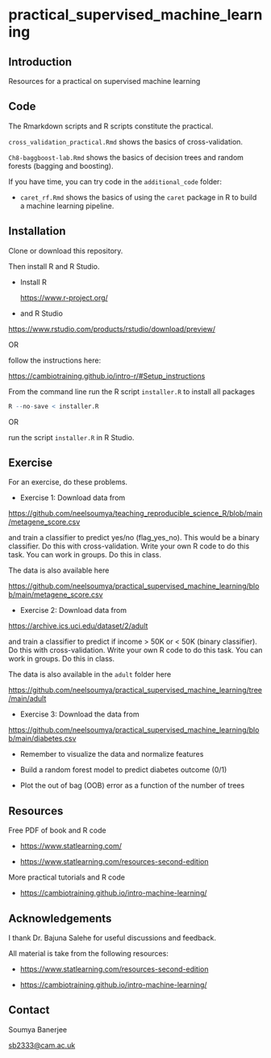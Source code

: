 # practical_supervised_machine_learning

## Introduction

Resources for a practical on supervised machine learning


## Code

The Rmarkdown scripts and R scripts constitute the practical.

`cross_validation_practical.Rmd` shows the basics of cross-validation.

`Ch8-baggboost-lab.Rmd` shows the basics of decision trees and random forests (bagging and boosting).

If you have time, you can try code in the `additional_code` folder:

* `caret_rf.Rmd` shows the basics of using the `caret` package in R to build a machine learning pipeline.

## Installation

Clone or download this repository. 

Then install R and R Studio. 

* Install R

    https://www.r-project.org/

* and R Studio

https://www.rstudio.com/products/rstudio/download/preview/

OR

follow the instructions here:

https://cambiotraining.github.io/intro-r/#Setup_instructions

From the command line run the R script `installer.R` to install all packages

```R
R --no-save < installer.R
```

OR

run the script `installer.R` in R Studio.


## Exercise

For an exercise, do these problems.

* Exercise 1: Download data from

https://github.com/neelsoumya/teaching_reproducible_science_R/blob/main/metagene_score.csv

and train a classifier to predict yes/no (flag_yes_no). This would be a binary classifier. Do this with cross-validation. Write your own R code to do this task. You can work in groups. Do this in class.

The data is also available here

https://github.com/neelsoumya/practical_supervised_machine_learning/blob/main/metagene_score.csv

* Exercise 2: Download data from

https://archive.ics.uci.edu/dataset/2/adult

and train a classifier to predict if income > 50K or < 50K (binary classifier). Do this with cross-validation.  Write your own R code to do this task. You can work in groups. Do this in class.

The data is also available in the `adult` folder here

https://github.com/neelsoumya/practical_supervised_machine_learning/tree/main/adult


* Exercise 3: Download the data from

https://github.com/neelsoumya/practical_supervised_machine_learning/blob/main/diabetes.csv


* Remember to visualize the data and normalize features

* Build a random forest model to predict diabetes outcome (0/1)

* Plot the out of bag (OOB) error as a function of the number of trees


## Resources

Free PDF of book and R code 

* https://www.statlearning.com/

* https://www.statlearning.com/resources-second-edition


More practical tutorials and R code

* https://cambiotraining.github.io/intro-machine-learning/


## Acknowledgements

I thank Dr. Bajuna Salehe for useful discussions and feedback.

All material is take from the following resources:

* https://www.statlearning.com/resources-second-edition

* https://cambiotraining.github.io/intro-machine-learning/



## Contact

Soumya Banerjee

sb2333@cam.ac.uk

